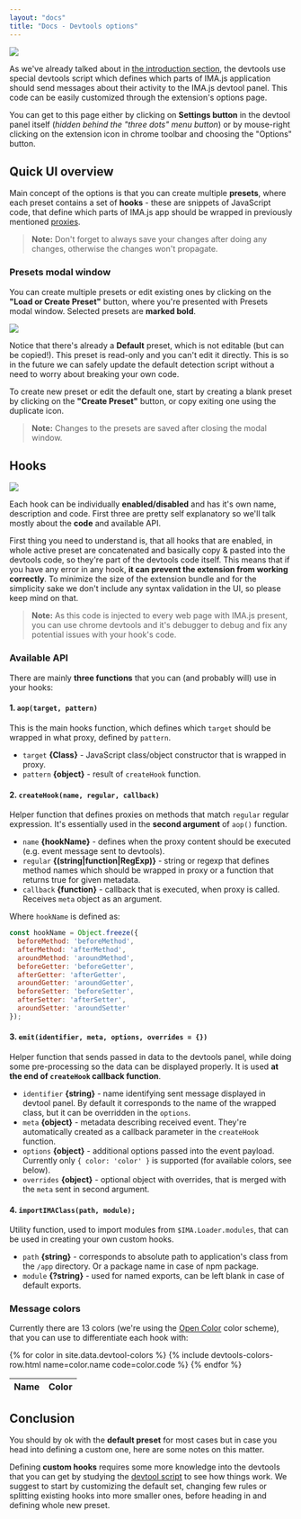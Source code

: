 ```yaml
---
layout: "docs"
title: "Docs - Devtools options"
---
```


<div class="image is-padded-with-shadow">
  <img src="{{ '/img/docs/devtools-options.png?v=' | append: site.github.build_revision | relative_url }}" />
</div>

As we've already talked about in [the introduction section](/docs/devtools-introduction), the devtools
use special devtools script which defines which parts of IMA.js application should send messages about
their activity to the IMA.js devtool panel. This code can be easily customized through the extension's options page.

You can get to this page either by clicking on **Settings button** in the devtool panel itself (_hidden behind the
"three dots" menu button_) or by mouse-right clicking on the extension icon in chrome toolbar 
and choosing the "Options" button.

## Quick UI overview

Main concept of the options is that you can create multiple **presets**, where each preset contains a set of **hooks** -
these are snippets of JavaScript code, that define which parts of IMA.js app should be wrapped in previously mentioned 
[proxies](/docs/devtools-introduction#devtools-script).

> **Note:** Don't forget to always save your changes after doing any changes, otherwise the changes won't propagate.

### Presets modal window

You can create multiple presets or edit existing ones by clicking on the **"Load or Create Preset"** button, where
you're presented with Presets modal window. Selected presets are **marked bold**.

<div class="image is-padded-with-shadow">
  <img src="{{ '/img/docs/devtools-options-presets.png?v=' | append: site.github.build_revision | relative_url }}" />
</div>

Notice that there's already a **Default** preset, which is not editable (but can be copied!). This preset
is read-only and you can't edit it directly. This is so in the future we can safely update the default detection script
without a need to worry about breaking your own code.

To create new preset or edit the default one, start by creating a blank preset by clicking on the **"Create Preset"**
button, or copy exiting one using the duplicate icon.

> **Note:** Changes to the presets are saved after closing the modal window.

## Hooks

<div class="image is-padded-with-shadow">
  <img src="{{ '/img/docs/devtools-options-hooks.png?v=' | append: site.github.build_revision | relative_url }}" />
</div>

Each hook can be individually **enabled/disabled** and has it's own name, description and code. First three are pretty
self explanatory so we'll talk mostly about the **code** and available API.

First thing you need to understand is, that all hooks that are enabled, in whole active preset are concatenated and
basically copy & pasted into the devtools code, so they're part of the devtools code itself. This means that if you
have any error in any hook, **it can prevent the extension from working correctly**. To minimize the size of the extension
bundle and for the simplicity sake we don't include any syntax validation in the UI, so please keep mind on that.

> **Note:** As this code is injected to every web page with IMA.js present, you can use chrome devtools and it's debugger
>to debug and fix any potential issues with your hook's code.

### Available API

There are mainly **three functions** that you can (and probably will) use in your hooks:

#### 1. `aop(target, pattern)`

This is the main hooks function, which defines which `target` should be wrapped in what proxy, defined by `pattern`.

- `target` **{Class}** - JavaScript class/object constructor that is wrapped in proxy.
- `pattern` **{object}** - result of `createHook` function. 

#### 2. `createHook(name, regular, callback)`

Helper function that defines proxies on methods that match `regular` regular expression. It's essentially used
in the **second argument** of `aop()` function.

- `name` **{hookName}** - defines when the proxy content should be executed (e.g. event message sent to devtools).
- `regular` **{(string\|function\|RegExp)}** - string or regexp that defines method names which should be wrapped in
   proxy or a function that returns true for given metadata.
- `callback` **{function}** - callback that is executed, when proxy is called. Receives `meta` object as an argument.

Where `hookName` is defined as:

```javascript
const hookName = Object.freeze({
  beforeMethod: 'beforeMethod',
  afterMethod: 'afterMethod',
  aroundMethod: 'aroundMethod',
  beforeGetter: 'beforeGetter',
  afterGetter: 'afterGetter',
  aroundGetter: 'aroundGetter',
  beforeSetter: 'beforeSetter',
  afterSetter: 'afterSetter',
  aroundSetter: 'aroundSetter'
});
```

#### 3. `emit(identifier, meta, options, overrides = {})`

Helper function that sends passed in data to the devtools panel, while doing some pre-processing so the data
can be displayed properly. It is used **at the end of `createHook` callback function**.

- `identifier` **{string}** - name identifying sent message displayed in devtool panel. 
  By default it corresponds to the name of the wrapped class, but it can be overridden in the `options`.
- `meta` **{object}** - metadata describing received event. They're automatically created as a callback parameter
  in the `createHook` function.
- `options` **{object}** - additional options passed into the event payload. Currently only `{ color: 'color' }` is supported 
  (for available colors, see below).
- `overrides`  **{object}** - optional object with overrides, that is merged with the `meta` sent in second argument.

#### 4. `importIMAClass(path, module);`

Utility function, used to import modules from `$IMA.Loader.modules`, that can be used in creating your own
custom hooks.

- `path` **{string}** - corresponds to absolute path to application's class from the `/app` directory. Or a package name
in case of npm package.
- `module` **{?string}** - used for named exports, can be left blank in case of default exports.

### Message colors

Currently there are 13 colors (we're using the [Open Color](https://yeun.github.io/open-color/) color scheme),
that you can use to differentiate each hook with:

<table class="table is-bordered">
  <thead>
    <tr>
      <th>Name</th>
      <th>Color</th>
    </tr>
  </thead>
  <tbody>
    {% for color in site.data.devtool-colors %}
      {% include devtools-colors-row.html name=color.name code=color.code %}
    {% endfor %}
  </tbody>
</table>

## Conclusion

You should by ok with the **default preset** for most cases but in case you head into defining a custom one, here are
some notes on this matter.
 
Defining **custom hooks** requires some more knowledge into the devtools that you can get by studying the [devtool script]() to see how things work. We suggest to start by customizing the default set, changing few rules or splitting
existing hooks into more smaller ones, before heading in and defining whole new preset.
